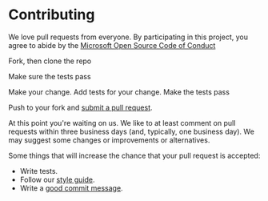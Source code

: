 # Contributing

We love pull requests from everyone. By participating in this project, you
agree to abide by the [Microsoft Open Source Code of Conduct](https://opensource.microsoft.com/codeofconduct/)

Fork, then clone the repo

Make sure the tests pass

Make your change. Add tests for your change. Make the tests pass

Push to your fork and [submit a pull request][pr].

[pr]: https://github.com/xyz

At this point you're waiting on us. We like to at least comment on pull requests
within three business days (and, typically, one business day). We may suggest
some changes or improvements or alternatives.

Some things that will increase the chance that your pull request is accepted:

* Write tests.
* Follow our [style guide][style].
* Write a [good commit message][commit].

[style]: https://github.com/xyz
[commit]: http://tbaggery.com/2008/04/19/a-note-about-git-commit-messages.html